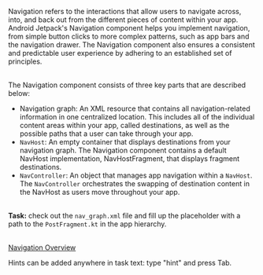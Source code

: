 Navigation refers to the interactions that allow users to navigate across, into, and back out from the different pieces of content within your app. Android Jetpack's Navigation component helps you implement navigation, from simple button clicks to more complex patterns, such as app bars and the navigation drawer. The Navigation component also ensures a consistent and predictable user experience by adhering to an established set of principles.

\
The Navigation component consists of three key parts that are described below:
* Navigation graph: An XML resource that contains all navigation-related information in one centralized location. This includes all of the individual content areas within your app, called destinations, as well as the possible paths that a user can take through your app.
* `NavHost`: An empty container that displays destinations from your navigation graph. The Navigation component contains a default NavHost implementation, NavHostFragment, that displays fragment destinations.
* `NavController`: An object that manages app navigation within a `NavHost`. The `NavController` orchestrates the swapping of destination content in the NavHost as users move throughout your app.


\
**Task:** check out the `nav_graph.xml` file and fill up the placeholder with a path to the `PostFragment.kt` in the app hierarchy.

\
[Navigation Overview](https://developer.android.com/guide/navigation?gclid=CjwKCAiAws7uBRAkEiwAMlbZjgmzNWcCEEkAlXO58gcoejHiLU8WHu9lktt6IJ3nZDbI56C3mZ8rSBoCoEIQAvD_BwE)

<div class="hint">
  Hints can be added anywhere in task text: type "hint" and press Tab.
</div>